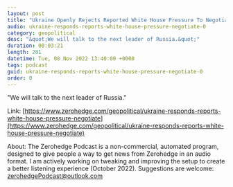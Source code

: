 ```yaml
---
layout: post
title: "Ukraine Openly Rejects Reported White House Pressure To Negotiate"
audio: ukraine-responds-reports-white-house-pressure-negotiate-0
category: geopolitical
desc: "&quot;We will talk to the next leader of Russia.&quot;"
duration: 00:03:21
length: 201
datetime: Tue, 08 Nov 2022 13:40:00 +0000
tags: podcast
guid: ukraine-responds-reports-white-house-pressure-negotiate-0
order: 0
---
```

&quot;We will talk to the next leader of Russia.&quot;

Link: [https://www.zerohedge.com/geopolitical/ukraine-responds-reports-white-house-pressure-negotiate](https://www.zerohedge.com/geopolitical/ukraine-responds-reports-white-house-pressure-negotiate)

About: The Zerohedge Podcast is a non-commercial, automated program, designed to give people a way to get news from Zerohedge in an audio format.  I am actively working on tweaking and improving the setup to create a better listening experience (October 2022).  Suggestions are welcome: [zerohedgePodcast@outlook.com](mailto:zerohedgePodcast@outlook.com)
